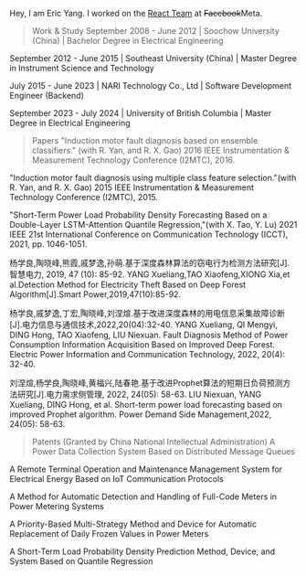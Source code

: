 Hey, I am Eric Yang. I worked on the [React Team](https://beta.reactjs.org/community/meet-the-team#react-core) at <del>Facebook</del>Meta.

> Work & Study
September 2008 - June 2012 | Soochow University (China) | Bachelor Degree in Electrical Engineering

September 2012 - June 2015 | Southeast University (China) | Master Degree in Instrument Science and Technology

July 2015 - June 2023 | NARI Technology Co., Ltd | Software Development Engineer (Backend)

September 2023 - July 2024 | University of British Columbia | Master Degree in Electrical Engineering

> Papers
"Induction motor fault diagnosis based on ensemble classifiers." (with R. Yan, and R. X. Gao) 2016 IEEE Instrumentation & Measurement Technology Conference (I2MTC), 2016.

"Induction motor fault diagnosis using multiple class feature selection."(with R. Yan, and R. X. Gao) 2015 IEEE Instrumentation & Measurement Technology Conference (I2MTC), 2015. 

"Short-Term Power Load Probability Density Forecasting Based on a Double-Layer LSTM-Attention Quantile Regression,"(with X. Tao, Y. Lu) 2021 IEEE 21st International Conference on Communication Technology (ICCT), 2021, pp. 1046-1051.

杨学良,陶晓峰,熊霞,戚梦逸,孙萌.基于深度森林算法的窃电行为检测方法研究[J].智慧电力, 2019, 47 (10): 85-92.
YANG Xueliang,TAO Xiaofeng,XIONG Xia,et al.Detection Method for Electricity Theft Based on Deep Forest Algorithm[J].Smart Power,2019,47(10):85-92.

杨学良,戚梦逸,丁宏,陶晓峰,刘涅煊.基于改进深度森林的用电信息采集故障诊断[J].电力信息与通信技术,2022,20(04):32-40.
YANG Xueliang, QI Mengyi, DING Hong, TAO Xiaofeng, LIU Niexuan. Fault Diagnosis Method of Power Consumption Information Acquisition Based on Improved Deep Forest. Electric Power Information and Communication Technology, 2022, 20(4): 32-40.

刘涅煊,杨学良,陶晓峰,黄福兴,陆春艳.基于改进Prophet算法的短期日负荷预测方法研究[J].电力需求侧管理, 2022, 24(05): 58-63.
LIU Niexuan, YANG Xueliang, DING Hong, et al. Short-term power load forecasting based on improved Prophet algorithm. Power Demand Side Management,2022, 24(05): 58-63.

> Patents (Granted by China National Intellectual Administration)
A Power Data Collection System Based on Distributed Message Queues

A Remote Terminal Operation and Maintenance Management System for Electrical Energy Based on IoT Communication Protocols

A Method for Automatic Detection and Handling of Full-Code Meters in Power Metering Systems

A Priority-Based Multi-Strategy Method and Device for Automatic Replacement of Daily Frozen Values in Power Meters

A Short-Term Load Probability Density Prediction Method, Device, and System Based on Quantile Regression

